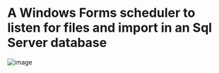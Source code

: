 # A Windows Forms scheduler to listen for files and import in an Sql Server database
![image](https://github.com/user-attachments/assets/0039a2dd-9b55-4a27-9af0-8b24a219fb81)
